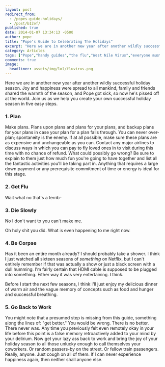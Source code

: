 ```yaml
---
layout: post
redirect_from: 
  - /popes-guide-holidays/
  - /post/b12ef/
published: true
date: 2014-01-07 13:34:13 -0500
author: pope
title: "Pope's Guide to Celebrating The Holidays"
excerpt: "Here we are in another new year after another wildly successful holiday season. Joy and happiness were spread to all mankind, family and friends shared the warmth of the season, and Pope got sick, so now he's pissed off at the world. Join us as we help you create your own successful holiday season in five easy steps."
category: Articles
tags: ["Pope","handy guides","the flu","West Nile Virus","everyone must suffer as I have"]
comments: true 
image:
  headliner: assets/img/lol/fluvirus.png
---
```


Here we are in another new year after another wildly successful holiday season. Joy and happiness were spread to all mankind, family and friends shared the warmth of the season, and Pope got sick, so now he's pissed off at the world. Join us as we help you create your own successful holiday season in five easy steps.

### 1\. Plan

Make plans. Plans upon plans and plans for your plans, and backup plans for your plans in case your plan for a plan falls through. You can never over-plan; spontaneity is the enemy. If at all possible, make sure these plans are as expensive and unchangeable as you can. Contact any major airlines to discuss ways in which you can pay to fly loved ones in to visit during this time with no chance of refund. What could possibly go wrong? Be sure to explain to them just how much fun you're going to have together and list all the fantastic activities you'll be taking part in. Anything that requires a large down payment or any prerequisite commitment of time or energy is ideal for this stage.

### 2\. Get Flu

Wait what no that's a terrib-

### 3\. Die Slowly

No I don't want to you can't make me.

Oh holy shit you did. What is even happening to me right now.

### 4\. Be Corpse

Has it been an entire month already? I should probably take a shower. I think I just watched all sixteen seasons of _something_ on Netflix, but I can't entirely remember if that was actually a show or just a black screen with a dull humming. I'm fairly certain that HDMI cable is supposed to be plugged into something. Either way it was very entertaining. I think.

Before I start the next few seasons, I think I'll just enjoy my delicious dinner of warm air and the vague memory of concepts such as food and hunger and successful breathing.

### 5\. Go Back to Work

You might note that a presumed step is missing from this guide, something along the lines of: "get better." You would be wrong. There is no better. There never was. Any time you previously felt even remotely okay in your life before this point is a false memory retroactively added to your mind by your delirium. Now get your lazy ass back to work and bring the joy of your holiday season to all those unlucky enough to call themselves your coworkers. Or random passers-by on the street. Or fellow train passengers. Really, anyone. Just cough on all of them. If I can never experience happiness again, then neither shall anyone else.
